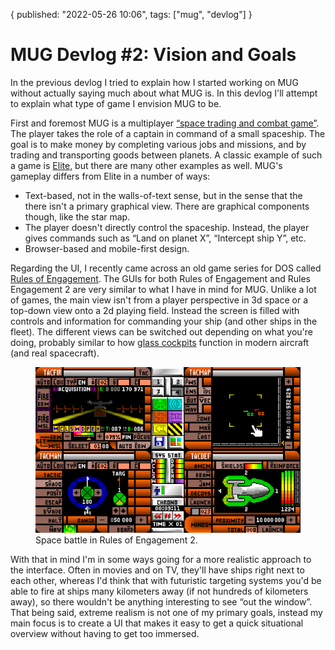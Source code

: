 {
  published: "2022-05-26 10:06",
  tags: ["mug", "devlog"]
}
# MUG Devlog #2: Vision and Goals

In the previous devlog I tried to explain how I started working on MUG without actually saying much about what MUG is. In this devlog I'll attempt to explain what type of game I envision MUG to be.

First and foremost MUG is a multiplayer [&ldquo;space trading and combat game&rdquo;](https://en.wikipedia.org/wiki/Space_flight_simulation_game#Space_trading_and_combat_game). The player takes the role of a captain in command of a small spaceship. The goal is to make money by completing various jobs and missions, and by trading and transporting goods between planets. A classic example of such a game is [Elite](https://en.wikipedia.org/wiki/Elite_(video_game)), but there are many other examples as well. MUG's gameplay differs from Elite in a number of ways:

* Text-based, not in the walls-of-text sense, but in the sense that the there isn't a primary graphical view. There are graphical components though, like the star map.
* The player doesn't directly control the spaceship. Instead, the player gives commands such as &ldquo;Land on planet X&rdquo;, &ldquo;Intercept ship Y&rdquo;, etc.
* Browser-based and mobile-first design.

Regarding the UI, I recently came across an old game series for DOS called [Rules of Engagement](https://en.wikipedia.org/wiki/Rules_of_Engagement_(video_game)). The GUIs for both Rules of Engagement and Rules Engagement 2 are very similar to what I have in mind for MUG. Unlike a lot of games, the main view isn't from a player perspective in 3d space or a top-down view onto a 2d playing field. Instead the screen is filled with controls and information for commanding your ship (and other ships in the fleet). The different views can be switched out depending on what you're doing, probably similar to how [glass cockpits](https://en.wikipedia.org/wiki/Glass_cockpit) function in modern aircraft (and real spacecraft).

<figure>
<img src="../images/mug/roe2.png" alt="Rules of Engagement 2" />
<figcaption>Space battle in Rules of Engagement 2.</figcaption>
</figure>

With that in mind I'm in some ways going for a more realistic approach to the interface. Often in movies and on TV, they'll have ships right next to each other, whereas I'd think that with futuristic targeting systems you'd be able to fire at ships many kilometers away (if not hundreds of kilometers away), so there wouldn't be anything interesting to see &ldquo;out the window&rdquo;. That being said, extreme realism is not one of my primary goals, instead my main focus is to create a UI that makes it easy to get a quick situational overview without having to get too immersed.
